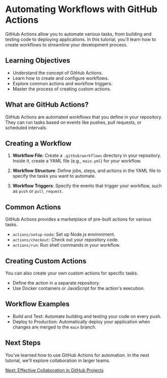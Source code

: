 # Automating Workflows with GitHub Actions

GitHub Actions allow you to automate various tasks, from building and testing code to deploying applications. In this tutorial, you'll learn how to create workflows to streamline your development process.

## Learning Objectives

- Understand the concept of GitHub Actions.
- Learn how to create and configure workflows.
- Explore common actions and workflow triggers.
- Master the process of creating custom actions.

## What are GitHub Actions?

GitHub Actions are automated workflows that you define in your repository. They can run tasks based on events like pushes, pull requests, or scheduled intervals.

## Creating a Workflow

1. **Workflow File**: Create a `.github/workflows` directory in your repository. Inside it, create a YAML file (e.g., `main.yml`) for your workflow.

2. **Workflow Structure**: Define jobs, steps, and actions in the YAML file to specify the tasks you want to automate.

3. **Workflow Triggers**: Specify the events that trigger your workflow, such as `push` or `pull_request`.

## Common Actions

GitHub Actions provides a marketplace of pre-built actions for various tasks.

- `actions/setup-node`: Set up Node.js environment.
- `actions/checkout`: Check out your repository code.
- `actions/run`: Run shell commands in your workflow.

## Creating Custom Actions

You can also create your own custom actions for specific tasks.

- Define the action in a separate repository.
- Use Docker containers or JavaScript for the action's execution.

## Workflow Examples

- Build and Test: Automate building and testing your code on every push.
- Deploy to Production: Automatically deploy your application when changes are merged to the `main` branch.

## Next Steps

You've learned how to use GitHub Actions for automation. In the next tutorial, we'll explore collaboration in larger teams.

[Next: Effective Collaboration in GitHub Projects](08-collaboration.md)
